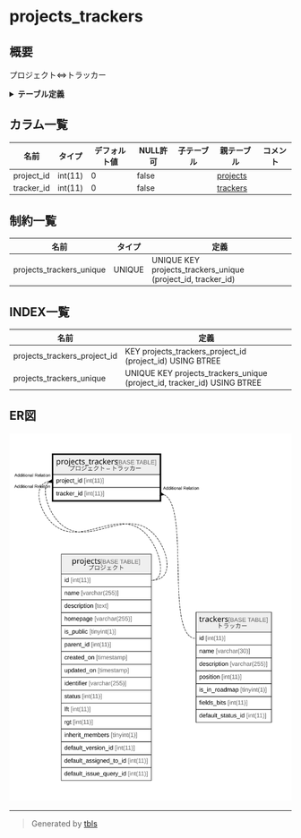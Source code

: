 # projects_trackers

## 概要

プロジェクト⇔トラッカー

<details>
<summary><strong>テーブル定義</strong></summary>

```sql
CREATE TABLE `projects_trackers` (
  `project_id` int(11) NOT NULL DEFAULT 0,
  `tracker_id` int(11) NOT NULL DEFAULT 0,
  UNIQUE KEY `projects_trackers_unique` (`project_id`,`tracker_id`),
  KEY `projects_trackers_project_id` (`project_id`)
) ENGINE=InnoDB DEFAULT CHARSET=utf8mb4 COLLATE=utf8mb4_general_ci
```

</details>

## カラム一覧

| 名前         | タイプ     | デフォルト値       | NULL許可   | 子テーブル      | 親テーブル                   | コメント     |
| ---------- | ------- | ------------ | -------- | ---------- | ----------------------- | -------- |
| project_id | int(11) | 0            | false    |            | [projects](projects.md) |          |
| tracker_id | int(11) | 0            | false    |            | [trackers](trackers.md) |          |

## 制約一覧

| 名前                       | タイプ    | 定義                                                           |
| ------------------------ | ------ | ------------------------------------------------------------ |
| projects_trackers_unique | UNIQUE | UNIQUE KEY projects_trackers_unique (project_id, tracker_id) |

## INDEX一覧

| 名前                           | 定義                                                                       |
| ---------------------------- | ------------------------------------------------------------------------ |
| projects_trackers_project_id | KEY projects_trackers_project_id (project_id) USING BTREE                |
| projects_trackers_unique     | UNIQUE KEY projects_trackers_unique (project_id, tracker_id) USING BTREE |

## ER図

![er](projects_trackers.svg)

---

> Generated by [tbls](https://github.com/k1LoW/tbls)
